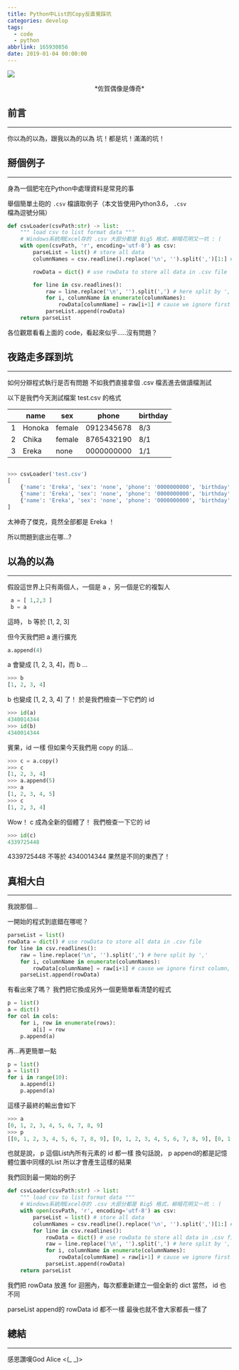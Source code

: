 ```yaml
---
title: Python中List的Copy反直覺踩坑
categories: develop
tags:
  - code
  - python
abbrlink: 165930856
date: 2019-01-04 00:00:00
---
```


![](https://i.imgur.com/7mrHp3H.jpg)
<center>*佐賀偶像是傳奇*</center>

## 前言
----------

你以為的以為，跟我以為的以為
坑！都是坑！滿滿的坑！

<!--more-->

## 掰個例子
----------

身為一個肥宅在Python中處理資料是常見的事

舉個簡單土砲的 `.csv` 檔讀取例子（本文皆使用Python3.6， `.csv` 檔為逗號分隔）

```python
def csvLoader(csvPath:str) -> list:
    """ load csv to list format data """
    # Windows系統用Excel存的 .csv 大部分都是 Big5 格式，柳暗花明又一坑 : (
    with open(csvPath, 'r', encoding='utf-8') as csv:
        parseList = list() # store all data
        columnNames = csv.readline().replace('\n', '').split(',')[1:] # load column names in first row and ignore first column which is id

        rowData = dict() # use rowData to store all data in .csv file

        for line in csv.readlines():
            raw = line.replace('\n', '').split(',') # here split by ','
            for i, columnName in enumerate(columnNames):
                rowData[columnName] = raw[i+1] # cause we ignore first column, so we need '+1'.
            parseList.append(rowData)
    return parseList
```

各位觀眾看看上面的 code，看起來似乎.....沒有問題？

## 夜路走多踩到坑
----------

如何分辯程式執行是否有問題
不如我們直接拿個 .csv 檔丟進去做讀檔測試

以下是我們今天測試檔案 test.csv 的格式

|   	| name   	| sex    	| phone      	| birthday 	|
|:-:	|--------	|--------	|------------	|----------	|
| 1 	| Honoka 	| female 	| 0912345678 	| 8/3      	|
| 2 	| Chika  	| female 	| 8765432190 	| 8/1      	|
| 3 	| Ereka  	| none   	| 0000000000 	| 1/1      	|


```python

>>> csvLoader('test.csv')
[
    {'name': 'Ereka', 'sex': 'none', 'phone': '0000000000', 'birthday': '1月1日'},
    {'name': 'Ereka', 'sex': 'none', 'phone': '0000000000', 'birthday': '1月1日'},
    {'name': 'Ereka', 'sex': 'none', 'phone': '0000000000', 'birthday': '1月1日'}
]

```

太神奇了傑克，竟然全部都是 Ereka ！

所以問題到底出在哪...?


## 以為的以為
----------

假設這世界上只有兩個人，一個是 a ，另一個是它的複製人

```python
 a = [ 1,2,3 ]
 b = a
```

這時， b 等於 [1, 2, 3]

但今天我們把 a 進行擴充

```python
a.append(4)
```

a 會變成 [1, 2, 3, 4]，而 b ...

```python
>>> b
[1, 2, 3, 4]
```

b 也變成 [1, 2, 3, 4] 了！
於是我們檢查一下它們的 id

```python
>>> id(a)
4340014344
>>> id(b)
4340014344
```

賓果，id 一樣
但如果今天我們用 copy 的話...

```python
>>> c = a.copy()
>>> c
[1, 2, 3, 4]
>>> a.append(5)
>>> a
[1, 2, 3, 4, 5]
>>> c
[1, 2, 3, 4]
```
Wow！ c 成為全新的個體了！
我們檢查一下它的 id

```python
>>> id(c)
4339725448
```

4339725448 不等於 4340014344
果然是不同的東西了！

## 真相大白
----------

我說那個...

一開始的程式到底錯在哪呢？

```python
parseList = list()
rowData = dict() # use rowData to store all data in .csv file
for line in csv.readlines():
    raw = line.replace('\n', '').split(',') # here split by ','
    for i, columnName in enumerate(columnNames):
        rowData[columnName] = raw[i+1] # cause we ignore first column, so we need '+1'.
    parseList.append(rowData)
```

有看出來了嗎？
我們把它換成另外一個更簡單看清楚的程式

```python
p = list()
a = dict()
for col in cols:
    for i, row in enumerate(rows):
        a[i] = row
    p.append(a)
```

再...再更簡單一點

```python
p = list()
a = list()
for i in range(10):
    a.append(i)
    p.append(a)
```

這樣子最終的輸出會如下

```python
>>> a
[0, 1, 2, 3, 4, 5, 6, 7, 8, 9]
>>> p
[[0, 1, 2, 3, 4, 5, 6, 7, 8, 9], [0, 1, 2, 3, 4, 5, 6, 7, 8, 9], [0, 1, 2, 3, 4, 5, 6, 7, 8, 9], [0, 1, 2, 3, 4, 5, 6, 7, 8, 9], [0, 1, 2, 3, 4, 5, 6, 7, 8, 9], [0, 1, 2, 3, 4, 5, 6, 7, 8, 9], [0, 1, 2, 3, 4, 5, 6, 7, 8, 9], [0, 1, 2, 3, 4, 5, 6, 7, 8, 9], [0, 1, 2, 3, 4, 5, 6, 7, 8, 9], [0, 1, 2, 3, 4, 5, 6, 7, 8, 9]]
```

也就是說， p 這個List內所有元素的 id 都一樣
換句話說， p append的都是記憶體位置中同樣的List
所以才會產生這樣的結果

我們回到最一開始的例子

```python
def csvLoader(csvPath:str) -> list:
    """ load csv to list format data """
    # Windows系統用Excel存的 .csv 大部分都是 Big5 格式，柳暗花明又一坑 : (
    with open(csvPath, 'r', encoding='utf-8') as csv:
        parseList = list() # store all data
        columnNames = csv.readline().replace('\n', '').split(',')[1:] # load column names in first row and ignore first column which is id
        for line in csv.readlines():
            rowData = dict() # use rowData to store all data in .csv file
            raw = line.replace('\n', '').split(',') # here split by ','
            for i, columnName in enumerate(columnNames):
                rowData[columnName] = raw[i+1] # cause we ignore first column, so we need '+1'.
            parseList.append(rowData)
    return parseList
```

我們把 rowData 放進 for 迴圈內，每次都重新建立一個全新的 dict
當然， id 也不同

parseList append的 rowData id 都不一樣
最後也就不會大家都長一樣了

## 總結
----------

感恩讚嘆God Alice <(_ _)>
